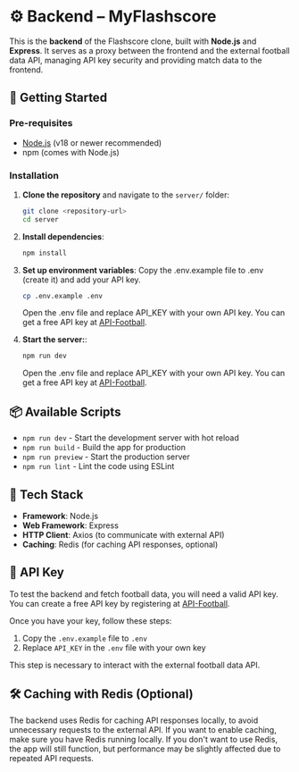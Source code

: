 # ⚙️ Backend – MyFlashscore

This is the **backend** of the Flashscore clone, built with **Node.js** and **Express**. It serves as a proxy between the frontend and the external football data API, managing API key security and providing match data to the frontend.

## 🚀 Getting Started

### Pre-requisites
- [Node.js](https://nodejs.org/) (v18 or newer recommended)
- npm (comes with Node.js)

### Installation

1. **Clone the repository** and navigate to the `server/` folder:
   ```bash
   git clone <repository-url>
   cd server

2. **Install dependencies**:
   ```bash
   npm install
   ```

3. **Set up environment variables**:
   Copy the .env.example file to .env (create it) and add your API key. 
   ```bash
   cp .env.example .env
   ```
   Open the .env file and replace API_KEY with your own API key. You can get a free API key at [API-Football](https://www.api-football.com/).

4. **Start the server:**: 
   ```bash
   npm run dev
   ```
   Open the .env file and replace API_KEY with your own API key. You can get a free API key at [API-Football](https://www.api-football.com/).

## 📦 Available Scripts

- `npm run dev` - Start the development server with hot reload
- `npm run build` - Build the app for production
- `npm run preview` - Start the production server
- `npm run lint` - Lint the code using ESLint

## 🧩 Tech Stack

- **Framework**: Node.js
- **Web Framework**: Express
- **HTTP Client**: Axios (to communicate with external API)
- **Caching**: Redis (for caching API responses, optional)

## 🔗 API Key
To test the backend and fetch football data, you will need a valid API key. You can create a free API key by registering at [API-Football](https://www.api-football.com/).

Once you have your key, follow these steps:

1. Copy the `.env.example` file to `.env`
2. Replace `API_KEY` in the `.env` file with your own key

This step is necessary to interact with the external football data API.

## 🛠️ Caching with Redis (Optional)
The backend uses Redis for caching API responses locally, to avoid unnecessary requests to the external API. If you want to enable caching, make sure you have Redis running locally.
If you don't want to use Redis, the app will still function, but performance may be slightly affected due to repeated API requests.
